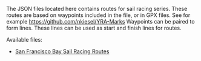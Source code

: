 The JSON files located here contains routes for sail racing series.
These routes are based on waypoints included in the file, or in GPX files.
See for example https://github.com/nkiesel/YRA-Marks
Waypoints can be paired to form lines.
These lines can be used as start and finish lines for routes.

Available files:
- [San Francisco Bay Sail Racing Routes](SFBayRoutes.json)
